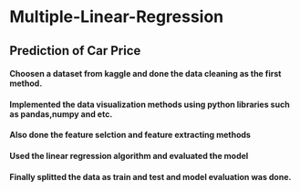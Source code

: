 # Multiple-Linear-Regression
## Prediction of Car Price 
#### Choosen a dataset from kaggle and done the data cleaning as the first method.
#### Implemented the data visualization methods using python libraries such as pandas,numpy and etc.
#### Also done the feature selction and feature extracting methods
#### Used the linear regression algorithm and evaluated the model
#### Finally splitted the data as train and test and model evaluation was done.
